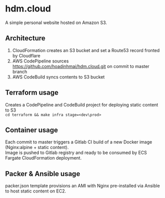 # hdm.cloud
A simple personal website hosted on Amazon S3.

## Architecture
1. CloudFormation creates an S3 bucket and set a Route53 record fronted by Cloudflare
2. AWS CodePipeline sources https://github.com/hoadinhmai/hdm.cloud.git on commit to master branch
3. AWS CodeBuild syncs contents to S3 bucket

## Terraform usage
Creates a CodePipeline and CodeBuild project for deploying static content to S3  
```cd terraform && make infra stage=<dev\prod>```

## Container usage
Each commit to master triggers a Gitlab CI build of a new Docker image (Nginx:alpine + static content).  
Image is pushed to Gitlab registry and ready to be consumed by ECS Fargate CloudFormation deployment.

## Packer & Ansible usage
packer.json template provisions an AMI with Nginx pre-installed via Ansible to host static content on EC2.
